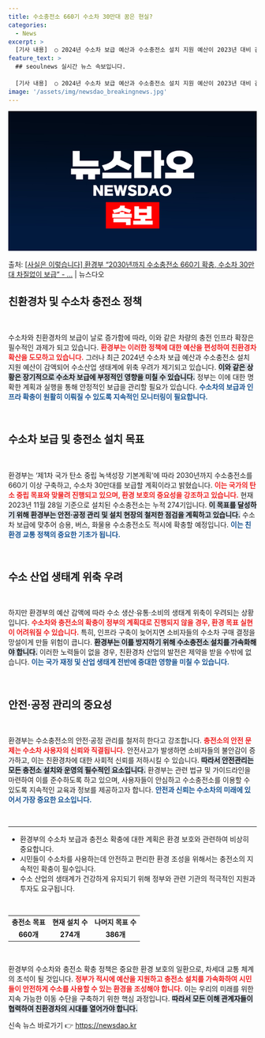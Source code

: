 ```yaml
---
title: 수소충전소 660기 수소차 30만대 꿈은 현실?
categories:
  - News
excerpt: >
  [기사 내용]  ○ 2024년 수소차 보급 예산과 수소충전소 설치 지원 예산이 2023년 대비 감액되어 수소…
feature_text: >
  ## seoulnews 실시간 뉴스 속보입니다.

  [기사 내용]  ○ 2024년 수소차 보급 예산과 수소충전소 설치 지원 예산이 2023년 대비 감액되어 수소…
image: '/assets/img/newsdao_breakingnews.jpg'
---
```


![뉴스다오 속보](/assets/img/newsdao_breakingnews.jpg)

<p>출처: <a href="https://newsdao.kr/2680" rel="dofollow">[사실은 이렇습니다] 환경부 “2030년까지 수소충전소 660기 확충, 수소차 30만대 차질없이 보급” - …</a> | 뉴스다오</p>

<h2 data-ke-size="size26">친환경차 및 수소차 충전소 정책</h2>

<p data-ke-size="size16">&nbsp;</p>

수소차와 친환경차의 보급이 날로 증가함에 따라, 이와 같은 차량의 충전 인프라 확장은 필수적인 과제가 되고 있습니다. <b><span style="color: #ee2323;">환경부는 이러한 정책에 대한 예산을 편성하여 친환경차 확산을 도모하고 있습니다.</span></b> 그러나 최근 2024년 수소차 보급 예산과 수소충전소 설치 지원 예산이 감액되어 수소산업 생태계에 위축 우려가 제기되고 있습니다. <b><span style="background-color: #21538527;">이와 같은 상황은 장기적으로 수소차 보급에 부정적인 영향을 미칠 수 있습니다.</span></b> 정부는 이에 대한 명확한 계획과 실행을 통해 안정적인 보급을 관리할 필요가 있습니다. <b><span style="color: #1a5490;">수소차의 보급과 인프라 확충이 원활히 이뤄질 수 있도록 지속적인 모니터링이 필요합니다.</span></b>

<p data-ke-size="size16">&nbsp;</p>

<h2 data-ke-size="size26">수소차 보급 및 충전소 설치 목표</h2>

<p data-ke-size="size16">&nbsp;</p>

환경부는 ‘제1차 국가 탄소 중립 녹색성장 기본계획’에 따라 2030년까지 수소충전소를 660기 이상 구축하고, 수소차 30만대를 보급할 계획이라고 밝혔습니다. <b><span style="color: #ee2323;">이는 국가의 탄소 중립 목표와 맞물려 진행되고 있으며, 환경 보호의 중요성을 강조하고 있습니다.</span></b> 현재 2023년 11월 28일 기준으로 설치된 수소충전소는 누적 274기입니다. <b><span style="background-color: #21538527;">이 목표를 달성하기 위해 환경부는 안전·공정 관리 및 설치 현장의 철저한 점검을 계획하고 있습니다.</span></b> 수소차 보급에 맞추어 승용, 버스, 화물용 수소충전소도 적시에 확충할 예정입니다. <b><span style="color: #1a5490;">이는 친환경 교통 정책의 중요한 기초가 됩니다.</span></b>

<p data-ke-size="size16">&nbsp;</p>

<h2 data-ke-size="size26">수소 산업 생태계 위축 우려</h2>

<p data-ke-size="size16">&nbsp;</p>

하지만 환경부의 예산 감액에 따라 수소 생산·유통·소비의 생태계 위축이 우려되는 상황입니다. <b><span style="color: #ee2323;">수소차와 충전소의 확충이 정부의 계획대로 진행되지 않을 경우, 환경 목표 실현이 어려워질 수 있습니다.</span></b> 특히, 인프라 구축이 늦어지면 소비자들의 수소차 구매 결정을 망설이게 만들 위험이 큽니다. <b><span style="background-color: #21538527;">환경부는 이를 방지하기 위해 수소충전소 설치를 가속화해야 합니다.</span></b> 이러한 노력들이 없을 경우, 친환경차 산업의 발전은 제약을 받을 수밖에 없습니다. <b><span style="color: #1a5490;">이는 국가 재정 및 산업 생태계 전반에 중대한 영향을 미칠 수 있습니다.</span></b>

<p data-ke-size="size16">&nbsp;</p>

<h2 data-ke-size="size26">안전·공정 관리의 중요성</h2>

<p data-ke-size="size16">&nbsp;</p>

환경부는 수소충전소의 안전·공정 관리를 철저히 한다고 강조합니다. <b><span style="color: #ee2323;">충전소의 안전 문제는 수소차 사용자의 신뢰와 직결됩니다.</span></b> 안전사고가 발생하면 소비자들의 불안감이 증가하고, 이는 친환경차에 대한 사회적 신뢰를 저하시킬 수 있습니다. <b><span style="background-color: #21538527;">따라서 안전관리는 모든 충전소 설치와 운영의 필수적인 요소입니다.</span></b> 환경부는 관련 법규 및 가이드라인을 마련하여 이를 준수하도록 하고 있으며, 사용자들이 안심하고 수소충전소를 이용할 수 있도록 지속적인 교육과 정보를 제공하고자 합니다. <b><span style="color: #1a5490;">안전과 신뢰는 수소차의 미래에 있어서 가장 중요한 요소입니다.</span></b>

<p data-ke-size="size16">&nbsp;</p>

<hr />

<ul>
<li>환경부의 수소차 보급과 충전소 확충에 대한 계획은 환경 보호와 관련하여 비상히 중요합니다.</li>
<li>시민들이 수소차를 사용하는데 안전하고 편리한 환경 조성을 위해서는 충전소의 지속적인 확충이 필수입니다.</li>
<li>수소 산업의 생태계가 건강하게 유지되기 위해 정부와 관련 기관의 적극적인 지원과 투자도 요구됩니다.</li>
</ul>

<p data-ke-size="size16">&nbsp;</p>

<table style="width: 100%;">
<tr>
<td style="text-align: center; height: 17px;"><b>충전소 목표</b></td>
<td style="text-align: center; height: 17px;"><b>현재 설치 수</b></td>
<td style="text-align: center; height: 17px;"><b>나머지 목표 수</b></td>
</tr>
<tr>
<td style="text-align: center; height: 17px;"><b>660개</b></td>
<td style="text-align: center; height: 17px;"><b>274개</b></td>
<td style="text-align: center; height: 17px;"><b>386개</b></td>
</tr>
</table>

<p data-ke-size="size16">&nbsp;</p>

환경부의 수소차와 충전소 확충 정책은 중요한 환경 보호의 일환으로, 차세대 교통 체계의 초석이 될 것입니다. <b><span style="color: #ee2323;">정부가 적시에 예산을 지원하고 충전소 설치를 가속화하여 시민들이 안전하게 수소를 사용할 수 있는 환경을 조성해야 합니다.</span></b> 이는 우리의 미래를 위한 지속 가능한 이동 수단을 구축하기 위한 핵심 과정입니다. <b><span style="background-color: #21538527;">따라서 모든 이해 관계자들이 협력하여 친환경차의 시대를 열어가야 합니다.</span></b> 

신속 뉴스 바로가기 👉 <a href="https://newsdao.kr" rel="dofollow">https://newsdao.kr</a>


